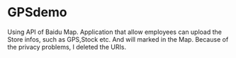 # GPSdemo
Using API of Baidu Map.
Application that allow employees can upload the Store infos, such as GPS,Stock etc. And will marked in the Map.
Because of the privacy problems, I deleted the URIs.

